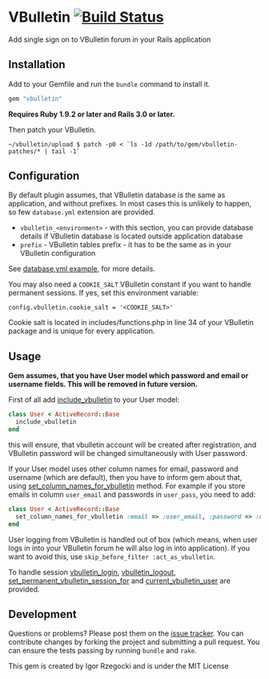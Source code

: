 # VBulletin [![Build Status](https://secure.travis-ci.org/ajgon/vbulletin_rails.png)](http://travis-ci.org/ajgon/vbulletin_rails)

Add single sign on to VBulletin forum in your Rails application


## Installation

Add to your Gemfile and run the `bundle` command to install it.

```ruby
gem "vbulletin"
```

**Requires Ruby 1.9.2 or later and Rails 3.0 or later.**

Then patch your VBulletin.

```
~/vbulletin/upload $ patch -p0 < `ls -1d /path/to/gem/vbulletin-patches/* | tail -1`
```


## Configuration

By default plugin assumes, that VBulletin database is the same as application, and without prefixes. In most cases this is unlikely to happen, so few `database.yml` extension are provided.

* `vbulletin_<environment>` - with this section, you can provide database details if VBulletin database is located outside application database
* `prefix` - VBulletin tables prefix - it has to be the same as in your VBulletin configuration

See [database.yml example](http://rubydoc.info/github/ajgon/vbulletin_rails/master/VBulletinRails/Base), for more details.

You may also need a `COOKIE_SALT` VBulletin constant if you want to handle permanent sessions. If yes, set this environment variable:

```config.vbulletin.cookie_salt = '<COOKIE_SALT>'```

Cookie salt is located in includes/functions.php in line 34 of your VBulletin package and is unique for every application.


## Usage

**Gem assumes, that you have User model which password and email or username fields. This will be removed in future version.**

First of all add [include_vbulletin](http://rubydoc.info/github/ajgon/vbulletin_rails/master/ActiveRecord/Base.include_vbulletin) to your User model:

```ruby
class User < ActiveRecord::Base
  include_vbulletin
end
```

this will ensure, that vbulletin account will be created after registration, and VBulletin password will be changed simultaneously with User password.

If your User model uses other column names for email, password and username (which are default), then you have to inform gem about that, using
[set_column_names_for_vbulletin](http://rubydoc.info/github/ajgon/vbulletin_rails/master/ActiveRecord/Base.set_column_names_for_vbulletin) method. For example
if you store emails in column `user_email` and passwords in `user_pass`, you need to add:

```ruby
class User < ActiveRecord::Base
  set_column_names_for_vbulletin :email => :user_email, :password => :user_pass
end
```

User logging from VBulletin is handled out of box (which means, when user logs in into your VBulletin forum he will also log in into application).
If you want to avoid this, use `skip_before_filter :act_as_vbulletin`.

To handle session [vbulletin_login](http://rubydoc.info/github/ajgon/vbulletin_rails/master/ActionController/Base:vbulletin_login), [vbulletin_logout](http://rubydoc.info/github/ajgon/vbulletin_rails/master/ActionController/Base:vbulletin_logout), [set_permanent_vbulletin_session_for](http://rubydoc.info/github/ajgon/vbulletin_rails/master/ActionController/Base:set_permanent_vbulletin_session_for) and [current_vbulletin_user](http://rubydoc.info/github/ajgon/vbulletin_rails/master/ActionController/Base:current_vbulletin_user) are provided.


## Development

Questions or problems? Please post them on the [issue tracker](https://github.com/ajgon/vbulletin_rails/issues). You can contribute changes by forking the project and submitting a pull request. You can ensure the tests passing by running `bundle` and `rake`.

This gem is created by Igor Rzegocki and is under the MIT License
